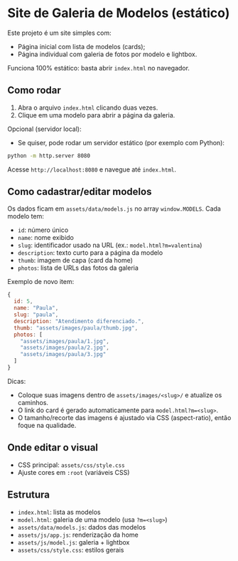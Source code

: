 # Site de Galeria de Modelos (estático)

Este projeto é um site simples com:
- Página inicial com lista de modelos (cards);
- Página individual com galeria de fotos por modelo e lightbox.

Funciona 100% estático: basta abrir `index.html` no navegador.

## Como rodar

1. Abra o arquivo `index.html` clicando duas vezes.
2. Clique em uma modelo para abrir a página da galeria.

Opcional (servidor local):
- Se quiser, pode rodar um servidor estático (por exemplo com Python):
```bash
python -m http.server 8080
```
Acesse `http://localhost:8080` e navegue até `index.html`.

## Como cadastrar/editar modelos

Os dados ficam em `assets/data/models.js` no array `window.MODELS`.
Cada modelo tem:
- `id`: número único
- `name`: nome exibido
- `slug`: identificador usado na URL (ex.: `model.html?m=valentina`)
- `description`: texto curto para a página da modelo
- `thumb`: imagem de capa (card da home)
- `photos`: lista de URLs das fotos da galeria

Exemplo de novo item:
```js
{
  id: 5,
  name: "Paula",
  slug: "paula",
  description: "Atendimento diferenciado.",
  thumb: "assets/images/paula/thumb.jpg",
  photos: [
    "assets/images/paula/1.jpg",
    "assets/images/paula/2.jpg",
    "assets/images/paula/3.jpg"
  ]
}
```

Dicas:
- Coloque suas imagens dentro de `assets/images/<slug>/` e atualize os caminhos.
- O link do card é gerado automaticamente para `model.html?m=<slug>`.
- O tamanho/recorte das imagens é ajustado via CSS (aspect-ratio), então foque na qualidade.

## Onde editar o visual

- CSS principal: `assets/css/style.css`
- Ajuste cores em `:root` (variáveis CSS)

## Estrutura

- `index.html`: lista as modelos
- `model.html`: galeria de uma modelo (usa `?m=<slug>`)
- `assets/data/models.js`: dados das modelos
- `assets/js/app.js`: renderização da home
- `assets/js/model.js`: galeria + lightbox
- `assets/css/style.css`: estilos gerais
